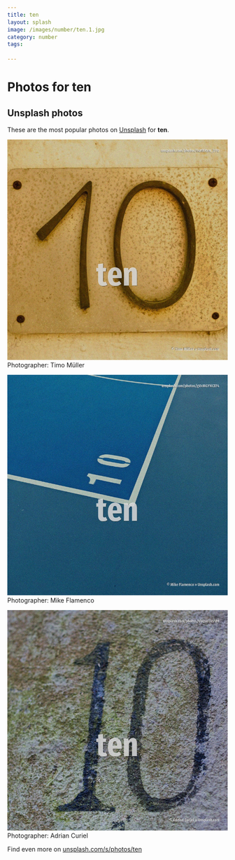 ```yaml
---
title: ten
layout: splash
image: /images/number/ten.1.jpg
category: number
tags:

---
```

# Photos for ten
 
## Unsplash photos
These are the most popular photos on [Unsplash](https://unsplash.com) for **ten**.
 
![ten](/images/number/ten.1.jpg)
Photographer:  Timo Müller
 
![ten](/images/number/ten.2.jpg)
Photographer:  Mike Flamenco
 
![ten](/images/number/ten.3.jpg)
Photographer:  Adrian Curiel
 
Find even more on [unsplash.com/s/photos/ten](https://unsplash.com/s/photos/ten)
 
